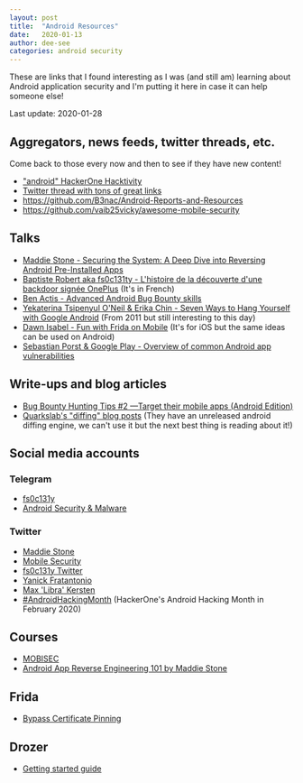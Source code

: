 ```yaml
---
layout: post
title:  "Android Resources"
date:   2020-01-13
author: dee-see
categories: android security
---
```


These are links that I found interesting as I was (and still am) learning about Android application security and I'm putting it here in case it can help someone else!

Last update: 2020-01-28

## Aggregators, news feeds, twitter threads, etc.

Come back to those every now and then to see if they have new content!

- ["android" HackerOne Hacktivity](https://hackerone.com/hacktivity?querystring=android&filter=type:public&order_direction=DESC&order_field=latest_disclosable_activity_at)
- [Twitter thread with tons of great links](https://twitter.com/fs0c131y/status/1129680329994907648)
- <https://github.com/B3nac/Android-Reports-and-Resources>
- <https://github.com/vaib25vicky/awesome-mobile-security>

## Talks

- [Maddie Stone - Securing the System: A Deep Dive into Reversing Android Pre-Installed Apps](https://www.youtube.com/watch?v=U6qTcpCfuFc)
- [Baptiste Robert aka fs0c131ty - L'histoire de la découverte d'une backdoor signée OnePlus](https://www.youtube.com/watch?v=XyczLWRnD8M) (It's in French)
- [Ben Actis - Advanced Android Bug Bounty skills](https://www.youtube.com/watch?v=OLgmPxTHLuY)
- [Yekaterina Tsipenyul O'Neil & Erika Chin - Seven Ways to Hang Yourself with Google Android](https://www.youtube.com/watch?v=-1xAr_tHMKA) (From 2011 but still interesting to this day)
- [Dawn Isabel - Fun with Frida on Mobile](https://www.youtube.com/watch?v=dqA38-1UMxI) (It's for iOS but the same ideas can be used on Android)
- [Sebastian Porst & Google Play - Overview of common Android app vulnerabilities](https://www.youtube.com/watch?v=51S8PeuzlmI)

## Write-ups and blog articles

- [Bug Bounty Hunting Tips #2 —Target their mobile apps (Android Edition)](https://medium.com/bugbountyhunting/bug-bounty-hunting-tips-2-target-their-mobile-apps-android-edition-f88a9f383fcc)
- [Quarkslab's "diffing" blog posts](https://blog.quarkslab.com/tag/diffing.html) (They have an unreleased android diffing engine, we can't use it but the next best thing is reading about it!)

## Social media accounts

### Telegram

- [fs0c131y](https://t.me/s/fs0c131yOfficialChannel)
- [Android Security & Malware](https://t.me/s/androidMalware)

### Twitter

- [Maddie Stone](https://twitter.com/maddiestone)
- [Mobile Security](https://twitter.com/mobilesecurity_)
- [fs0c131y Twitter](https://twitter.com/fs0c131y)
- [Yanick Fratantonio](https://twitter.com/reyammer)
- [Max 'Libra' Kersten](https://twitter.com/LibraAnalysis)
- [#AndroidHackingMonth](https://twitter.com/hashtag/AndroidHackingMonth) (HackerOne's Android Hacking Month in February 2020)

## Courses

- [MOBISEC](https://mobisec.reyammer.io/)
- [Android App Reverse Engineering 101 by Maddie Stone](https://maddiestone.github.io/AndroidAppRE/)

## Frida

- [Bypass Certificate Pinning](https://blog.jamie.holdings/2019/01/19/advanced-certificate-bypassing-in-android-with-frida/)

## Drozer

- [Getting started guide](https://securitygrind.com/using-the-drozer-framework-for-android-pentesting/)

